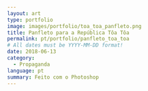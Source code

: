 ```yaml
---
layout: art
type: portfolio
image: images/portfolio/toa_toa_panfleto.png
title: Panfleto para a República Tôa Tôa
permalink: pt/portfolio/panfleto_toa_toa
# All dates must be YYYY-MM-DD format!
date: 2018-06-13
category:
  - Propaganda
language: pt
summary: Feito com o Photoshop
---
```

